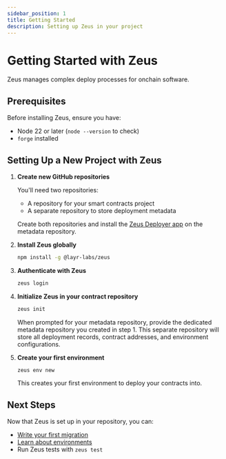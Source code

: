 ```yaml
---
sidebar_position: 1
title: Getting Started
description: Setting up Zeus in your project
---
```


# Getting Started with Zeus

Zeus manages complex deploy processes for onchain software.

## Prerequisites

Before installing Zeus, ensure you have:

- Node 22 or later (`node --version` to check)
- `forge` installed

## Setting Up a New Project with Zeus

1. **Create new GitHub repositories**
   
   You'll need two repositories:
   
   - A repository for your smart contracts project
   - A separate repository to store deployment metadata
   
   Create both repositories and install the [Zeus Deployer app](https://github.com/apps/zeus-deployer/installations/select_target) on the metadata repository.

2. **Install Zeus globally**

   ```bash
   npm install -g @layr-labs/zeus
   ```

3. **Authenticate with Zeus**

   ```bash
   zeus login
   ```

4. **Initialize Zeus in your contract repository**

   ```bash
   zeus init
   ```
   
   When prompted for your metadata repository, provide the dedicated metadata repository you created in step 1. This separate repository will store all deployment records, contract addresses, and environment configurations.

5. **Create your first environment**

   ```bash
   zeus env new
   ```
   
   This creates your first environment to deploy your contracts into.

## Next Steps

Now that Zeus is set up in your repository, you can:

- [Write your first migration](/migrations/first-migration)
- [Learn about environments](/environments/overview)
- Run Zeus tests with `zeus test`
